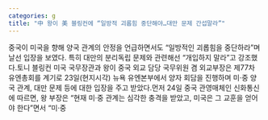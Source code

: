 ```yaml
---
categories: g
title: "中 왕이 美 블링컨에 “일방적 괴롭힘 중단해야…대만 문제 간섭말라”"
---
```

중국이 미국을 향해 양국 관계의 안정을 언급하면서도 “일방적인 괴롭힘을 중단하라”며 날선 입장을 보였다. 특히 대만의 분리독립 문제와 관련해선 “개입하지 말라”고 강조했다.토니 블링컨 미국 국무장관과 왕이 중국 외교 담당 국무위원 겸 외교부장은 제77차 유엔총회를 계기로 23일(현지시각) 뉴욕 유엔본부에서 양자 회담을 진행하며 미·중 양국 관계, 대만 문제 등에 대한 입장을 주고 받았다.먼저 24일 중국 관영매체인 신화통신에 따르면, 왕 부장은 “현재 미·중 관계는 심각한 충격을 받았고, 미국은 그 교훈을 얻어야 한다”면서 “미·중